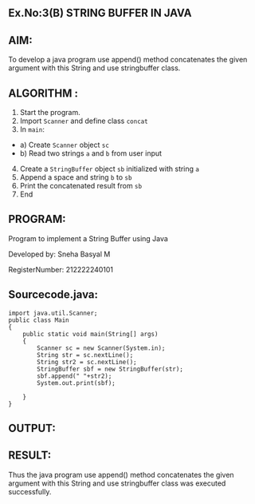 ## Ex.No:3(B) STRING BUFFER IN JAVA

## AIM:
To develop a java program use append() method concatenates the given argument with this String and use stringbuffer class.

## ALGORITHM :
1.	Start the program.
2.	Import `Scanner` and define class `concat`
3.	In `main`:
-	a) Create `Scanner` object `sc`
-	b) Read two strings `a` and `b` from user input
4.	Create a `StringBuffer` object `sb` initialized with string `a`
5.	Append a space and string `b` to `sb`
6.	Print the concatenated result from `sb`
7.	End



## PROGRAM:

Program to implement a String Buffer using Java

Developed by: Sneha Basyal M 

RegisterNumber: 212222240101  


## Sourcecode.java:
```
import java.util.Scanner;
public class Main
{
    public static void main(String[] args)
    {
        Scanner sc = new Scanner(System.in);
        String str = sc.nextLine();
        String str2 = sc.nextLine();
        StringBuffer sbf = new StringBuffer(str);
        sbf.append(" "+str2);
        System.out.print(sbf);
        
    }
}
```

## OUTPUT:




## RESULT:
Thus the java program use append() method concatenates the given argument with this String and use stringbuffer class was executed successfully.
